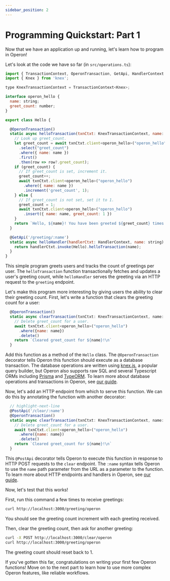 ```yaml
---
sidebar_position: 2
---
```


# Programming Quickstart: Part 1

Now that we have an application up and running, let's learn how to program in Operon!

Let's look at the code we have so far (in `src/operations.ts`):

```javascript
import { TransactionContext, OperonTransaction, GetApi, HandlerContext } from '@dbos-inc/operon'
import { Knex } from 'knex';

type KnexTransactionContext = TransactionContext<Knex>;

interface operon_hello {
  name: string;
  greet_count: number;
}

export class Hello {

  @OperonTransaction()
  static async helloTransaction(txnCtxt: KnexTransactionContext, name: string) {
    // Look up greet_count.
    let greet_count = await txnCtxt.client<operon_hello>("operon_hello")
      .select("greet_count")
      .where({ name: name })
      .first()
      .then(row => row?.greet_count);
    if (greet_count) {
      // If greet_count is set, increment it.
      greet_count++;
      await txnCtxt.client<operon_hello>("operon_hello")
        .where({ name: name })
        .increment('greet_count', 1);
    } else {
      // If greet_count is not set, set it to 1.
      greet_count = 1;
      await txnCtxt.client<operon_hello>("operon_hello")
        .insert({ name: name, greet_count: 1 })
    }
    return `Hello, ${name}! You have been greeted ${greet_count} times.\n`;
  }

  @GetApi('/greeting/:name')
  static async helloHandler(handlerCtxt: HandlerContext, name: string) {
    return handlerCtxt.invoke(Hello).helloTransaction(name);
  }
}
```

This simple program greets users and tracks the count of greetings per user.
The `helloTransaction` function transactionally fetches and updates a user's greeting count, while `helloHandler` serves the greeting via an HTTP request to the `greeting` endpoint.

Let's make this program more interesting by giving users the ability to clear their greeting count.
First, let's write a function that clears the greeting count for a user:

```javascript
  @OperonTransaction()
  static async clearTransaction(txnCtxt: KnexTransactionContext, name: string) {
    // Delete greet_count for a user.
    await txnCtxt.client<operon_hello>("operon_hello")
      .where({name: name})
      .delete()
    return `Cleared greet_count for ${name}!\n`
  }
```

Add this function as a method of the `Hello` class.
The `@OperonTransaction` decorator tells Operon this function should execute as a database transaction.
The database operations are written using [knex.js](https://knexjs.org/), a popular query builder, 
but Operon also supports raw SQL and several Typescript ORMs including [Prisma](https://www.prisma.io/) and [TypeORM](https://typeorm.io/).
To learn more about database operations and transactions in Operon, see [our guide](..).

Now, let's add an HTTP endpoint from which to serve this function.
We can do this by annotating the function with another decorator:

```javascript
  // highlight-next-line
  @PostApi('/clear/:name')
  @OperonTransaction()
  static async clearTransaction(txnCtxt: KnexTransactionContext, name: string) {
    // Delete greet_count for a user.
    await txnCtxt.client<operon_hello>("operon_hello")
      .where({name: name})
      .delete()
    return `Cleared greet_count for ${name}!\n`
  }
```

This `@PostApi` decorator tells Operon to execute this function in response to HTTP POST requests to the `clear` endpoint.
The `:name` syntax tells Operon to use the `name` path parameter from the URL as a parameter to the function.
To learn more about HTTP endpoints and handlers in Operon, see [our guide](..).

Now, let's test that this works!

First, run this command a few times to receive greetings:

```bash
curl http://localhost:3000/greeting/operon
```

You should see the greeting count increment with each greeting received.

Then, clear the greeting count, then ask for another greeting:

```bash
curl -X POST http://localhost:3000/clear/operon
curl http://localhost:3000/greeting/operon
```

The greeting count should reset back to 1.

If you've gotten this far, congratulations on writing your first few Operon functions!
Move on to the next part to learn how to use more complex Operon features, like reliable workflows.